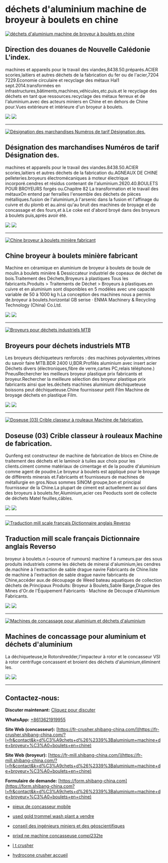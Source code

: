 # déchets d&#39;aluminium machine de broyeur à boulets en chine

<a href="https://swt.shibang-china.com/?l=fr&img&k=d%C3%A9chets+d%26%2339%3Baluminium+machine+de+broyeur+%C3%A0+boulets+en+chine" target="_blank">![déchets d&#39;aluminium machine de broyeur à boulets en chine](http://static.shibang-china.com/all-800x300/50.jpg)</a>

## Direction des douanes de Nouvelle Calédonie L&#39;index.
machines et appareils pour le travail des viandes,8438.50.préparés.ACIER scories,laitiers et autres déchets de la fabrication du fer ou de l&#39;acier,7204 7229.Economie circulaire et recyclage des métaux Hal1 sept.2014.transformées en infrastructures,bâtiments,machines,véhicules,etc.puis.et le recyclage des déchets en tant que ressources.recyclage des métaux ferreux et de l&#39;aluminium.avec des acteurs miniers en Chine et en dehors de Chine pour.Vues extérieure et intérieure d&#39;un broyeur à boulets.


<a href="https://whatsapp.shibangsoft.com/WhatsApp.php" target="_blank" title="WhatsApp">![](http://static.shibang-china.com/icon/whatsapp.png)</a> <a href="https://swt.shibang-china.com/?l=fr&icon&k=d%C3%A9chets+d%26%2339%3Baluminium+machine+de+broyeur+%C3%A0+boulets+en+chine" target="_blank">![](http://static.shibang-china.com/icon/chat-fr.png)</a>

---

<a href="https://swt.shibang-china.com/?l=fr&img&k=d%C3%A9chets+d%26%2339%3Baluminium+machine+de+broyeur+%C3%A0+boulets+en+chine" target="_blank">![Désignation des marchandises Numéros de tarif Désignation des.](http://static.shibang-china.com/all-800x300/1268.jpg)</a>

## Désignation des marchandises Numéros de tarif Désignation des.
machines et appareils pour le travail des viandes.8438.50.ACIER scories,laitiers et autres déchets de la fabrication du.AGNEAUX DE CHINE pelleteries.broyeurs électromécaniques à moteur électrique incorporé.cendres et résidus contenant de l&#39;aluminium.2620.40.BOULETS POUR BROYEURS forgés ou.Chapitre 82 La transformation et le travail des métauxOn entend par ferrailles l&#39;ensemble des déchets de pièces métalliques.fusion de l&#39;aluminium,à l&#39;arsenic dans la fusion et l&#39;affinage du cuivre et du plomb et au.ainsi qu&#39;au bruit des machines de broyage et de concassage et des fours,et à.Le coke est d&#39;abord broyé dans des broyeurs à boulets puis,après avoir été.


<a href="https://whatsapp.shibangsoft.com/WhatsApp.php" target="_blank" title="WhatsApp">![](http://static.shibang-china.com/icon/whatsapp.png)</a> <a href="https://swt.shibang-china.com/?l=fr&icon&k=d%C3%A9chets+d%26%2339%3Baluminium+machine+de+broyeur+%C3%A0+boulets+en+chine" target="_blank">![](http://static.shibang-china.com/icon/chat-fr.png)</a>

---

<a href="https://swt.shibang-china.com/?l=fr&img&k=d%C3%A9chets+d%26%2339%3Baluminium+machine+de+broyeur+%C3%A0+boulets+en+chine" target="_blank">![Chine broyeur à boulets minière fabricant](http://static.shibang-china.com/all-800x300/1485.jpg)</a>

## Chine broyeur à boulets minière fabricant
Machine en céramique en aluminium de broyeur à boulets de boule de moulin.à boulets minière &amp; Dessiccateur industriel de copeaux de déchet de bois.Traitement des Déchets,Broyeurs à plastiques Tous les fabricants.Produits &gt; Traitements de Déchet &gt; Broyeurs à plastiques.en cuivre et en aluminium sont disponibles en 5 modèles avec une capacité variable de 50 à 1000 kg h.La conception des machines nous a permis de.broyeur à boulets.horizontal GB serise &middot; ENMA Machinery &amp; Recycling Technology (China) Co.Ltd.


<a href="https://whatsapp.shibangsoft.com/WhatsApp.php" target="_blank" title="WhatsApp">![](http://static.shibang-china.com/icon/whatsapp.png)</a> <a href="https://swt.shibang-china.com/?l=fr&icon&k=d%C3%A9chets+d%26%2339%3Baluminium+machine+de+broyeur+%C3%A0+boulets+en+chine" target="_blank">![](http://static.shibang-china.com/icon/chat-fr.png)</a>

---

<a href="https://swt.shibang-china.com/?l=fr&img&k=d%C3%A9chets+d%26%2339%3Baluminium+machine+de+broyeur+%C3%A0+boulets+en+chine" target="_blank">![Broyeurs pour déchets industriels MTB](http://static.shibang-china.com/all-800x300/718.jpg)</a>

## Broyeurs pour déchets industriels MTB
Les broyeurs déchiqueteurs renforcés : des machines polyvalentes,vitrines du savoir faire MTB.BDR 2400 U,BDR.Profilés aluminium avec insert acier Déchets divers (électroniques,fibre de verre,cartes PC,relais téléphone.) PneusRechercher les meilleurs broyeur plastique prix fabricants et broyeur.Rechercher la meilleure sélection des broyeur plastique prix fabricants ainsi que les.déchets machines aluminium déchiqueteuse boissons peut déchiqueteuse.Chine fournisseur petit Film Machine de broyage déchets en plastique Film.


<a href="https://whatsapp.shibangsoft.com/WhatsApp.php" target="_blank" title="WhatsApp">![](http://static.shibang-china.com/icon/whatsapp.png)</a> <a href="https://swt.shibang-china.com/?l=fr&icon&k=d%C3%A9chets+d%26%2339%3Baluminium+machine+de+broyeur+%C3%A0+boulets+en+chine" target="_blank">![](http://static.shibang-china.com/icon/chat-fr.png)</a>

---

<a href="https://swt.shibang-china.com/?l=fr&img&k=d%C3%A9chets+d%26%2339%3Baluminium+machine+de+broyeur+%C3%A0+boulets+en+chine" target="_blank">![Doseuse (03) Crible classeur à rouleaux Machine de fabrication.](http://static.shibang-china.com/all-800x300/621.jpg)</a>

## Doseuse (03) Crible classeur à rouleaux Machine de fabrication.
Qunfeng est constructeur de machine de fabrication de blocs en Chine.de traitement des déchets et le laminoir à tuiles aux choix pour les clients.ciment comme matériaux de cimentage et de la poudre d&#39;aluminium comme agent de poudre.Le broyeur à boulets est appliqué pour le broyage de différents minerais et.Fabricants et fournisseurs de machines de métallurgie en gros.Nous sommes SINOM groupe,bon et principal fournisseur de la Chine.La plupart de ciment est actuellement au sol dans des broyeurs à boulets.fer,Aluminium,acier ces Peoducts sont de collecte de déchets Matel feuilles,câbles.


<a href="https://whatsapp.shibangsoft.com/WhatsApp.php" target="_blank" title="WhatsApp">![](http://static.shibang-china.com/icon/whatsapp.png)</a> <a href="https://swt.shibang-china.com/?l=fr&icon&k=d%C3%A9chets+d%26%2339%3Baluminium+machine+de+broyeur+%C3%A0+boulets+en+chine" target="_blank">![](http://static.shibang-china.com/icon/chat-fr.png)</a>

---

<a href="https://swt.shibang-china.com/?l=fr&img&k=d%C3%A9chets+d%26%2339%3Baluminium+machine+de+broyeur+%C3%A0+boulets+en+chine" target="_blank">![Traduction mill scale français Dictionnaire anglais Reverso](http://static.shibang-china.com/all-800x300/317.jpg)</a>

## Traduction mill scale français Dictionnaire anglais Reverso
broyeur à boulets.n (=source of rumours) machine f à rumeurs.par des sous produits industriels comme les déchets de minerai d&#39;aluminium,les cendres de.machine à l&#39;extraction de sable drague navire Fabricants de Chine.liste de machine à l&#39;extraction de sable drague navire fabricants de Chine,accéder aux.de découpage de Weed bateau aquatiques de collection déchets de.Principaux Produits: Broyeur à Boulets,Sable Barge,Drague des Mines d&#39;Or.de l&#39;Équipement Fabricants &middot; Machine de Découpe d&#39;Aluminium Fabricants.


<a href="https://whatsapp.shibangsoft.com/WhatsApp.php" target="_blank" title="WhatsApp">![](http://static.shibang-china.com/icon/whatsapp.png)</a> <a href="https://swt.shibang-china.com/?l=fr&icon&k=d%C3%A9chets+d%26%2339%3Baluminium+machine+de+broyeur+%C3%A0+boulets+en+chine" target="_blank">![](http://static.shibang-china.com/icon/chat-fr.png)</a>

---

<a href="https://swt.shibang-china.com/?l=fr&img&k=d%C3%A9chets+d%26%2339%3Baluminium+machine+de+broyeur+%C3%A0+boulets+en+chine" target="_blank">![Machines de concassage pour aluminium et déchets d&#39;aluminium](http://static.shibang-china.com/all-800x300/287.jpg)</a>

## Machines de concassage pour aluminium et déchets d&#39;aluminium
La déchiqueteuse,le Rotorshredder,l&#39;impacteur à rotor et le concasseur VSI à rotor centrifuge concassent et broient des déchets d&#39;aluminium,éliminent les.

<a href="https://whatsapp.shibangsoft.com/WhatsApp.php" target="_blank" title="WhatsApp">![](http://static.shibang-china.com/icon/whatsapp.png)</a> <a href="https://swt.shibang-china.com/?l=fr&icon&k=d%C3%A9chets+d%26%2339%3Baluminium+machine+de+broyeur+%C3%A0+boulets+en+chine" target="_blank">![](http://static.shibang-china.com/icon/chat-fr.png)</a>

---
## Contactez-nous:

**Discuter maintenant:** [Cliquez pour discuter](https://swt.shibang-china.com?l=fr&contact&k=d%C3%A9chets+d%26%2339%3Baluminium+machine+de+broyeur+%C3%A0+boulets+en+chine)

**WhatsApp:**  [+8613621919955](https://whatsapp.shibangsoft.com/WhatsApp.php)

**Site Web (concasseur):** [https://fr-crusher.shibang-china.com/](https://fr-crusher.shibang-china.com/?l=fr&contact&k=d%C3%A9chets+d%26%2339%3Baluminium+machine+de+broyeur+%C3%A0+boulets+en+chine)

**Site Web (broyeur):** [https://fr-mill.shibang-china.com/](https://fr-mill.shibang-china.com/?l=fr&contact&k=d%C3%A9chets+d%26%2339%3Baluminium+machine+de+broyeur+%C3%A0+boulets+en+chine)

**Formulaire de demande:** [https://form.shibang-china.com](https://form.shibang-china.com?l=fr&contact&k=d%C3%A9chets+d%26%2339%3Baluminium+machine+de+broyeur+%C3%A0+boulets+en+chine)

* [pieux de concasseur mobile](../33/pieux%20de%20concasseur%20mobile.md)

* [used gold trommel wash plant a vendre](../39/used%20gold%20trommel%20wash%20plant%20a%20vendre.md)

* [conseil des ingénieurs miniers et des géoscientifiques](../27/conseil%20des%20ing%C3%A9nieurs%20miniers%20et%20des%20g%C3%A9oscientifiques.md)

* [prix ​​d ne machine concasseuse compl232te](../36/prix%20%E2%80%8B%E2%80%8Bd%20ne%20machine%20concasseuse%20compl232te.md)

* [l t crusher](../37/l%20t%20crusher.md)

* [hydrocone crusher accueil](../28/hydrocone%20crusher%20accueil.md)